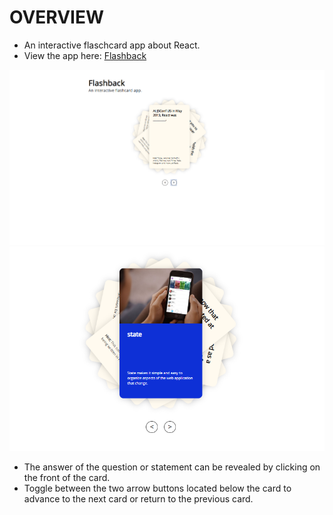 # OVERVIEW

*  An interactive flaschcard app about React.
*  View the app here: <a href="https://flashback-nick-parsley.herokuapp.com/">Flashback</a>

<img src='/images/flashback1.PNG'>
<img src='/images/flashback2.PNG'>

* The answer of the question or statement can be revealed by clicking on the front of the card.
* Toggle between the two arrow buttons located below the card to advance to the next card or return to the previous card.